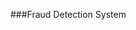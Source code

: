 ###Fraud Detection System                                                                                                                                  
